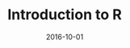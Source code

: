 ---
title: "Introduction to R"
collection: teaching
type: "Premeeting course"
permalink: /teaching/2016-smdm-introduction-R
venue: "38th Annual North American Meeting of SMDM"
date: 2016-10-01
location: "Vancouver, Canada"
---